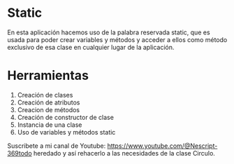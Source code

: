 # Static
En esta aplicación hacemos uso de la palabra reservada static, que es usada para poder crear variables y métodos y acceder a ellos como método exclusivo de esa clase en cualquier lugar de la aplicación.

# Herramientas
1. Creación de clases
2. Creación de atributos
3. Creacion de métodos
4. Creación de constructor de clase
5. Instancia de una clase
6. Uso de variables y métodos static

Suscribete a mi canal de Youtube: https://www.youtube.com/@Nescript-369todo heredado y así rehacerlo a las necesidades de la clase Circulo.